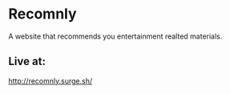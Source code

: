 # Recomnly

 A website that recommends you entertainment realted materials. 

 ## Live at: 
 http://recomnly.surge.sh/
